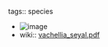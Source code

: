 tags:: species

- ![image](https://ipfs.io/ipfs/QmcMsZ3ddYcN8vNGyrdB3szgNqRxPUHmP6EybBBkCd4RZS)
- wiki:: [vachellia_seyal.pdf](https://peach-geographical-bat-397.mypinata.cloud/ipfs/QmfSPqibw7JTL29HWbmTvLM4HQioXydUfdW8CFfpfoTpVv)